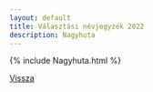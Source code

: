 ```yaml
---
layout: default
title: Választási névjegyzék 2022
description: Nagyhuta
---
```


{% include Nagyhuta.html %}

[Vissza](./)